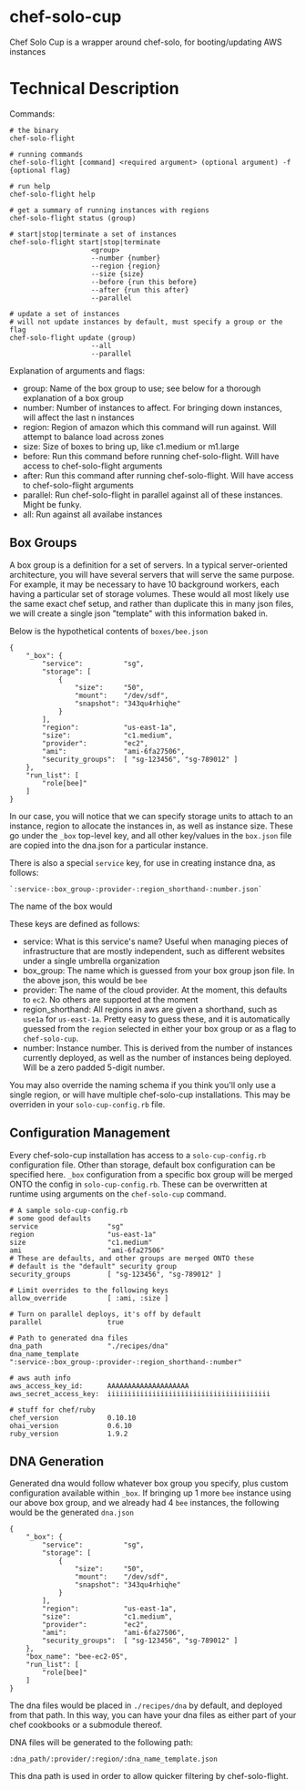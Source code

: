 # chef-solo-cup

Chef Solo Cup is a wrapper around chef-solo, for booting/updating AWS instances

# Technical Description

Commands:

    # the binary
    chef-solo-flight

    # running commands
    chef-solo-flight [command] <required argument> (optional argument) -f {optional flag}

    # run help
    chef-solo-flight help

    # get a summary of running instances with regions
    chef-solo-flight status (group)

    # start|stop|terminate a set of instances
    chef-solo-flight start|stop|terminate
                        <group>
                        --number {number}
                        --region {region}
                        --size {size}
                        --before {run this before}
                        --after {run this after}
                        --parallel

    # update a set of instances
    # will not update instances by default, must specify a group or the flag
    chef-solo-flight update (group)
                        --all
                        --parallel

Explanation of arguments and flags:

* group:      Name of the box group to use; see below for a thorough explanation of a box group
* number:     Number of instances to affect. For bringing down instances, will affect the last n instances
* region:     Region of amazon which this command will run against. Will attempt to balance load across zones
* size:       Size of boxes to bring up, like c1.medium or m1.large
* before:     Run this command before running chef-solo-flight. Will have access to chef-solo-flight arguments
* after:      Run this command after running chef-solo-flight. Will have access to chef-solo-flight arguments
* parallel:   Run chef-solo-flight in parallel against all of these instances. Might be funky.
* all:        Run against all availabe instances

## Box Groups

A box group is a definition for a set of servers. In a typical server-oriented architecture, you will have several servers that will serve the same purpose. For example, it may be necessary to have 10 background workers, each having a particular set of storage volumes. These would all most likely use the same exact chef setup, and rather than duplicate this in many json files, we will create a single json "template" with this information baked in.

Below is the hypothetical contents of `boxes/bee.json`


    {
        "_box": {
            "service":          "sg",
            "storage": [
                {
                    "size":     "50",
                    "mount":    "/dev/sdf",
                    "snapshot": "343qu4rhiqhe"
                }
            ],
            "region":           "us-east-1a",
            "size":             "c1.medium",
            "provider":         "ec2",
            "ami":              "ami-6fa27506",
            "security_groups":  [ "sg-123456", "sg-789012" ]
        },
        "run_list": [
            "role[bee]"
        ]
    }

In our case, you will notice that we can specify storage units to attach to an instance, region to allocate the instances in, as well as instance size. These go under the `_box` top-level key, and all other key/values in the `box.json` file are copied into the dna.json for a particular instance.

There is also a special `service` key, for use in creating instance dna, as follows:

    `:service-:box_group-:provider-:region_shorthand-:number.json`

The name of the box would

These keys are defined as follows:

* service:          What is this service's name? Useful when managing pieces of infrastructure that are mostly independent, such as different websites under a single umbrella organization
* box_group:        The name which is guessed from your box group json file. In the above json, this would be `bee`
* provider:         The name of the cloud provider. At the moment, this defaults to `ec2`. No others are supported at the moment
* region_shorthand: All regions in aws are given a shorthand, such as `use1a` for `us-east-1a`. Pretty easy to guess these, and it is automatically guessed from the `region` selected in either your box group or as a flag to `chef-solo-cup`.
* number:           Instance number. This is derived from the number of instances currently deployed, as well as the number of instances being deployed. Will be a zero padded 5-digit number.

You may also override the naming schema if you think you'll only use a single region, or will have multiple chef-solo-cup installations. This may be overriden in your `solo-cup-config.rb` file.

## Configuration Management

Every chef-solo-cup installation has access to a `solo-cup-config.rb` configuration file. Other than storage, default box configuration can be specified here. `_box` configuration from a specific box group will be merged ONTO the config in `solo-cup-config.rb`. These can be overwritten at runtime using arguments on the `chef-solo-cup` command.

    # A sample solo-cup-config.rb
    # some good defaults
    service                 "sg"
    region                  "us-east-1a"
    size                    "c1.medium"
    ami                     "ami-6fa27506"
    # These are defaults, and other groups are merged ONTO these
    # default is the "default" security group
    security_groups         [ "sg-123456", "sg-789012" ]

    # Limit overrides to the following keys
    allow_override          [ :ami, :size ]

    # Turn on parallel deploys, it's off by default
    parallel                true

    # Path to generated dna files
    dna_path                "./recipes/dna"
    dna_name_template       ":service-:box_group-:provider-:region_shorthand-:number"

    # aws auth info
    aws_access_key_id:      AAAAAAAAAAAAAAAAAAAA
    aws_secret_access_key:  iiiiiiiiiiiiiiiiiiiiiiiiiiiiiiiiiiiiiiii

    # stuff for chef/ruby
    chef_version            0.10.10
    ohai_version            0.6.10
    ruby_version            1.9.2

## DNA Generation

Generated dna would follow whatever box group you specify, plus custom configuration available within `_box`. If bringing up 1 more `bee` instance using our above box group, and we already had 4 `bee` instances, the following would be the generated `dna.json`

    {
        "_box": {
            "service":          "sg",
            "storage": [
                {
                    "size":     "50",
                    "mount":    "/dev/sdf",
                    "snapshot": "343qu4rhiqhe"
                }
            ],
            "region":           "us-east-1a",
            "size":             "c1.medium",
            "provider":         "ec2",
            "ami":              "ami-6fa27506",
            "security_groups":  [ "sg-123456", "sg-789012" ]
        },
        "box_name": "bee-ec2-05",
        "run_list": [
            "role[bee]"
        ]
    }

The dna files would be placed in `./recipes/dna` by default, and deployed from that path. In this way, you can have your dna files as either part of your chef cookbooks or a submodule thereof.

DNA files will be generated to the following path:

    :dna_path/:provider/:region/:dna_name_template.json

This dna path is used in order to allow quicker filtering by chef-solo-flight.